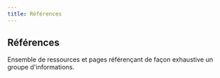 ```yaml
---
title: Références
---
```


## Références

Ensemble de ressources et pages référençant de façon exhaustive un groupe d'informations.

